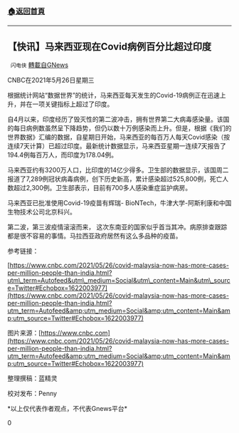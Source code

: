 ###  [:house:返回首頁](https://github.com/ourhimalayas/txt)
---

## 【快讯】马来西亚现在Covid病例百分比超过印度
` 闪电侠` [轉載自GNews](https://gnews.org/zh-hans/1272740/)

CNBC在2021年5月26日星期三

根据统计网站“数据世界”的统计，马来西亚每天发生的Covid-19病例正在迅速上升，并在一项关键指标上超过了印度。

自4月以来，印度经历了毁灭性的第二波冲击，拥有世界第二大病毒感染量。该国的每日病例数虽然呈下降趋势，但仍以数十万例感染而上升。但是，根据《我们的世界数据》汇编的数据，自星期日开始，马来西亚的每百万人每天Covid感染（按连续7天计算）已超过印度。最新统计数据显示，马来西亚星期一连续7天报告了194.4例每百万人，而印度为178.04例。

马来西亚约有3200万人口，比印度的14亿少得多。卫生部的数据显示，该国周二报道了7,289例冠状病毒病例，创下历史新高，累计感染超过525,800例，死亡人数超过2,300例。卫生部表示，目前有700多人感染重症监护病房。

马来西亚已批准使用Covid-19疫苗有辉瑞- BioNTech，牛津大学-阿斯利康和中国生物技术公司北京科兴。

第二波，第三波疫情滚滚而来， 这次东南亚的国家似乎首当其冲。病原排查跟踪都是很不容易的事情。马拉西亚政府居然有这么多品种的疫苗。

参考链接：

[https://www.cnbc.com/2021/05/26/covid-malaysia-now-has-more-cases-per-million-people-than-india.html?utm\_term=Autofeed&utm\_medium=Social&utm\_content=Main&utm\_source=Twitter#Echobox=1622003977](https://www.cnbc.com/2021/05/26/covid-malaysia-now-has-more-cases-per-million-people-than-india.html?utm_term=Autofeed&amp;utm_medium=Social&amp;utm_content=Main&amp;utm_source=Twitter#Echobox=1622003977)

图片来源：[https://www.cnbc.com](https://www.cnbc.com/2021/05/26/covid-malaysia-now-has-more-cases-per-million-people-than-india.html?utm_term=Autofeed&amp;utm_medium=Social&amp;utm_content=Main&amp;utm_source=Twitter#Echobox=1622003977)

整理撰稿：蓝精灵

校对发布：Penny

\*以上仅代表作者观点，不代表Gnews平台\*

0

